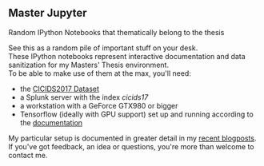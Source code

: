 ## Master Jupyter
Random IPython Notebooks that thematically belong to the thesis

See this as a random pile of important stuff on your desk.  
These IPython notebooks represent interactive documentation and data sanitization for my Masters' Thesis environment.  
To be able to make use of them at the max, you'll need:
 - the [CICIDS2017 Dataset](http://www.unb.ca/cic/datasets/ids-2017.html)
 - a Splunk server with the index *cicids17*
 - a workstation with a GeForce GTX980 or bigger 
 - Tensorflow (ideally with GPU support) set up and running according to the [documentation](https://www.tensorflow.org/install/)

My particular setup is documented in greater detail in my [recent blogposts](https://maddosaurus.github.io/).  
If you've got feedback, an idea or questions, you're more than welcome to contact me.
